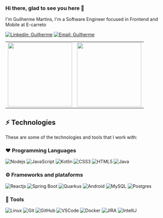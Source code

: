  ### Hi there, glad to see you here 👋

I'm Guilherme Martins,  I'm a Software Engineer focused in Frontend and Mobile at E-carreto

[![Linkedin: Guilherme](https://img.shields.io/badge/-Linkedin-blue?style=flat-square&logo=Linkedin&logoColor=white&link=https://www.linkedin.com/in/guilherme-martins-0625041b2)](https://www.linkedin.com/in/guilherme-martins-0625041b2/) [![Email: Guilherme](https://img.shields.io/badge/-Professional%20Email-blue?style=flat-square&logo=microsoft-outlook&logoColor=white&link=mailto:g.santosmartins@outlook.com)](mailto:g.santosmartins@outlook.com)


<table cellpadding="0" border="0" style="padding:0;border:0;margin:0;">
  <tr>
    <td valign="top" style="border:0;">
      <img height="200" src="https://github-readme-stats.vercel.app/api?username=g-santosmartins&count_private=true&show_icons=true&theme=tokyonight&hide_border=true"/>
    </td>
    <td valign="top" style="border:0;">
      <img height="200" src="https://github-readme-stats.vercel.app/api/top-langs/?username=g-santosmartins&langs_count=6&layout=compact&theme=tokyonight&hide_border=true"/>
    </td>
  </tr>
</table>


## ⚡ Technologies

These are some of the technologies and tools that I work with:

### ❤️ Programming Languages

![Nodejs](https://img.shields.io/badge/-Node.js-339933?style=flat-square&logo=Node.js&logoColor=white)
![JavaScript](https://img.shields.io/badge/-JavaScript-black?style=flat-square&logo=javascript)
![Kotlin](https://img.shields.io/badge/-Kotlin-7F52FF?style=flat-square&logo=Kotlin&logoColor=white)
![CSS3](https://img.shields.io/badge/-CSS3-1572B6?style=flat-square&logo=css3)
![HTML5](https://img.shields.io/badge/-HTML5-E34F26?style=flat-square&logo=html5&logoColor=white)
![Java](https://img.shields.io/badge/-Java-007396?style=flat-square&logo=Java)

### ⚙️ Frameworks and plataforms
![Reactjs](https://img.shields.io/badge/-React.js-61DAFB?style=flat-square&logo=React&logoColor=black)
![Spring Boot](https://img.shields.io/badge/-Spring%20Boot-6DB33F?style=flat-square&logo=spring&logoColor=white)
![Quarkus](https://img.shields.io/badge/-Quarkus-4695EB?style=flat-square&logo=Quarkus&logoColor=white)
![Android](https://img.shields.io/badge/-Android-3DDC84?style=flat-square&logo=Android&logoColor=white)
![MySQL](https://img.shields.io/badge/-MySQL-blue?style=flat-square&logo=mysql&logoColor=white)
![Postgres](https://img.shields.io/badge/-PostgreSQL-4169E1?style=flat-square&logo=postgresql&logoColor=white)

### 🔨 Tools
![Linux](https://img.shields.io/badge/-Linux-black?style=flat-square&logo=Linux&logoColor=white)
![Git](https://img.shields.io/badge/-Git-black?style=flat-square&logo=git)
![GitHub](https://img.shields.io/badge/-GitHub-181717?style=flat-square&logo=github)
![VSCode](https://img.shields.io/badge/-VSCode-007ACC?style=flat-square&logo=visual-studio-code&logoColor=white)
![Docker](https://img.shields.io/badge/-Docker-2496ED?style=flat-square&logo=docker&logoColor=white)
![JIRA](https://img.shields.io/badge/-JIRA-0052CC?style=flat-square&logo=jira)
![IntelliJ](https://img.shields.io/badge/-IntelliJ%20IDEA-black?style=flat-square&logo=intellij-idea&logoColor=white)
